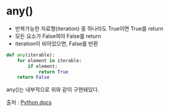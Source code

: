 # any()
- 반복가능한 자료형(iteration) 중 하나라도 True이면 True를 return
- 모든 요소가 False여야 False를 return
- iteration이 비어있으면, False를 반환

```python
def any(iterable):
    for element in iterable:
        if element:
            return True
    return False
```
any()는 내부적으로 위와 같이 구현돼있다.

출처 : <a href="https://docs.python.org/3/library/functions.html#all">Python docs</a>

